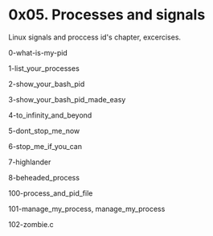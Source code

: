# 0x05. Processes and signals

Linux signals and proccess id's chapter, excercises.

0-what-is-my-pid

1-list_your_processes

2-show_your_bash_pid

3-show_your_bash_pid_made_easy

4-to_infinity_and_beyond

5-dont_stop_me_now

6-stop_me_if_you_can

7-highlander

8-beheaded_process

100-process_and_pid_file

101-manage_my_process, manage_my_process

102-zombie.c
